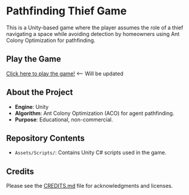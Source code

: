 # Pathfinding Thief Game

This is a Unity-based game where the player assumes the role of a thief navigating a space while avoiding detection by homeowners using Ant Colony Optimization for pathfinding.

## Play the Game
[Click here to play the game!](https://www.facebook.com/debidabadu/) <-- Will be updated

## About the Project
- **Engine**: Unity
- **Algorithm**: Ant Colony Optimization (ACO) for agent pathfinding.
- **Purpose**: Educational, non-commercial.

## Repository Contents
- `Assets/Scripts/`: Contains Unity C# scripts used in the game.

## Credits
Please see the [CREDITS.md](CREDITS.md) file for acknowledgments and licenses.
